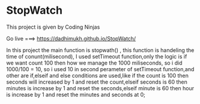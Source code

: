 # StopWatch
This project is given by Coding Ninjas

Go live ===>   https://dadhimukh.github.io/StopWatch/

In this project the main function is stopwath() , this function is handeling the time of conunt(milisecond),
I used setTimeout function,only the logic is if we want count 100 then how we manage the 1000 miliseconds,
so i did 1000/100 = 10, so i used 10 in second perameter of setTimeout function,and other are if,elseif and 
else conditions are used,like if the count is 100 then seconds will increased by 1 and reset the count,elseif 
seconds is 60 then minutes is increase by 1 and reset the seconds,elseif minute is 60 then hour is increase 
by 1 and reset the minutes and seconds at 0;
